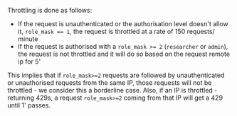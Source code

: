 Throttling is done as follows:
- If the request is unauthenticated or the authorisation level doesn't allow it, `role_mask == 1`, the request is throttled at a rate of 150 requests/ minute
- If the request is authorised with a `role_mask >= 2` (`researcher` or `admin`), the request is not throttled and it will do so based on the request remote ip for 5'

This implies that if `role_mask>=2` requests are followed by unauthenticated or unauthorised requests from the same IP, those requests will not be throttled - we consider this a borderline case.
Also, if an IP is throttled - returning 429s, a request `role_mask>=2` coming from that IP will get a 429 until 1' passes.
